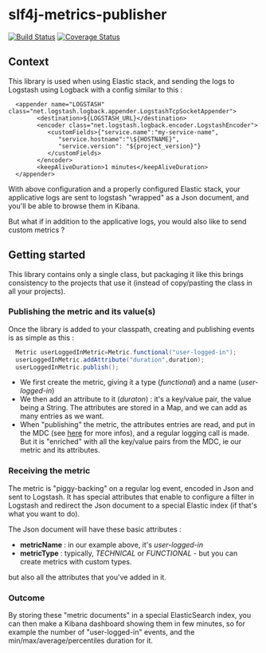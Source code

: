 # slf4j-metrics-publisher

[![Build Status](https://travis-ci.org/societe-generale/slf4j-metrics-publisher.svg?branch=master)](https://travis-ci.org/societe-generale/slf4j-metrics-publisher)
[![Coverage Status](https://coveralls.io/repos/github/societe-generale/slf4j-metrics-publisher/badge.svg?branch=master)](https://coveralls.io/github/societe-generale/slf4j-metrics-publisher?branch=master)


## Context

This library is used when using Elastic stack, and sending the logs to Logstash using Logback with a config similar to this : 

      <appender name="LOGSTASH" class="net.logstash.logback.appender.LogstashTcpSocketAppender">
            <destination>${LOGSTASH_URL}</destination>
            <encoder class="net.logstash.logback.encoder.LogstashEncoder">
               <customFields>{"service.name":"my-service-name",
                  "service.hostname":"\${HOSTNAME}",
                  "service.version": "${project_version}"}
               </customFields>
            </encoder>
            <keepAliveDuration>1 minutes</keepAliveDuration>
      </appender> 

With above configuration and a properly configured Elastic stack, your applicative logs are sent to logstash "wrapped" as a Json document, and you'll be able to browse them in Kibana.

But what if in addition to the applicative logs, you would also like to send custom metrics ?

## Getting started

This library contains only a single class, but packaging it like this brings consistency to the projects that use it (instead of copy/pasting the class in all your projects).

### Publishing the metric and its value(s)

Once the library is added to your classpath, creating and publishing events is as simple as this : 

``` java
  Metric userLoggedInMetric=Metric.functional("user-logged-in");
  userLoggedInMetric.addAttribute("duration",duration);
  userLoggedInMetric.publish(); 
```

- We first create the metric, giving it a type (_functional_) and a name (_user-logged-in_)
- We then add an attribute to it (_duraton_) : it's a key/value pair, the value being a String. The attributes are stored in a Map, and we can add as many entries as we want.
- When "publishing" the metric, the attributes entries are read, and put in the MDC (see [here](http://logback.qos.ch/manual/mdc.html) for more infos), and a regular logging call is made. But it is "enriched" with all the key/value pairs from the MDC, ie our metric and its attributes.     

### Receiving the metric

The metric is "piggy-backing" on a regular log event, encoded in Json and sent to Logstash. It has special attributes that enable to configure a filter in Logstash and redirect the Json document to a special Elastic index (if that's what you want to do).

The Json document will have these basic attributes : 
- **metricName** : in our example above, it's _user-logged-in_
- **metricType** : typically, _TECHNICAL_ or _FUNCTIONAL_ - but you can create metrics with custom types.    

but also all the attributes that you've added in it. 

### Outcome

By storing these "metric documents" in a special ElasticSearch index, you can then make a Kibana dashboard showing them in few minutes, so for example the number of "user-logged-in" events, and the min/max/average/percentiles duration for it. 

